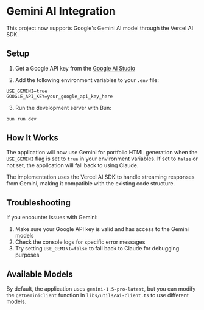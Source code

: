 # Gemini AI Integration

This project now supports Google's Gemini AI model through the Vercel AI SDK.

## Setup

1. Get a Google API key from the [Google AI Studio](https://makersuite.google.com/app/apikey)

2. Add the following environment variables to your `.env` file:
```
USE_GEMINI=true
GOOGLE_API_KEY=your_google_api_key_here
```

3. Run the development server with Bun:
```bash
bun run dev
```

## How It Works

The application will now use Gemini for portfolio HTML generation when the `USE_GEMINI` flag is set to `true` in your environment variables. If set to `false` or not set, the application will fall back to using Claude.

The implementation uses the Vercel AI SDK to handle streaming responses from Gemini, making it compatible with the existing code structure.

## Troubleshooting

If you encounter issues with Gemini:

1. Make sure your Google API key is valid and has access to the Gemini models
2. Check the console logs for specific error messages
3. Try setting `USE_GEMINI=false` to fall back to Claude for debugging purposes

## Available Models

By default, the application uses `gemini-1.5-pro-latest`, but you can modify the `getGeminiClient` function in `libs/utils/ai-client.ts` to use different models.
